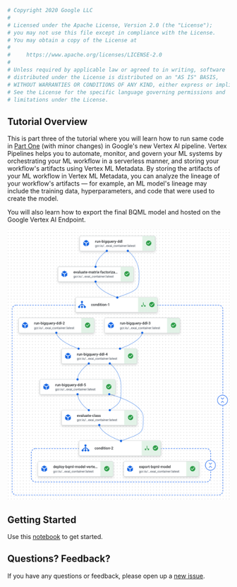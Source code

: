 ```python
# Copyright 2020 Google LLC
#
# Licensed under the Apache License, Version 2.0 (the "License");
# you may not use this file except in compliance with the License.
# You may obtain a copy of the License at
#
#     https://www.apache.org/licenses/LICENSE-2.0
#
# Unless required by applicable law or agreed to in writing, software
# distributed under the License is distributed on an "AS IS" BASIS,
# WITHOUT WARRANTIES OR CONDITIONS OF ANY KIND, either express or implied.
# See the License for the specific language governing permissions and
# limitations under the License.
```

## Tutorial Overview 

This is part three of the tutorial where you will learn how to run same code in [Part One](../README.md) (with minor changes) in Google's new Vertex AI pipeline. Vertex Pipelines helps you to automate, monitor, and govern your ML systems by orchestrating your ML workflow in a serverless manner, and storing your workflow's artifacts using Vertex ML Metadata. By storing the artifacts of your ML workflow in Vertex ML Metadata, you can analyze the lineage of your workflow's artifacts — for example, an ML model's lineage may include the training data, hyperparameters, and code that were used to create the model.

You will also learn how to export the final BQML model and hosted on the Google Vertex AI Endpoint. 

![Pipeline](pipeline.png)

## Getting Started
Use this [notebook](vertex_ai_pipeline.ipynb) to get started. 

## Questions? Feedback?
If you have any questions or feedback, please open up a [new issue](https://github.com/GoogleCloudPlatform/analytics-componentized-patterns/issues).
